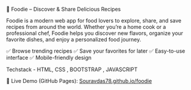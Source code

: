 🍴 Foodie – Discover & Share Delicious Recipes

Foodie is a modern web app for food lovers to explore, share, and save recipes from around the world. Whether you’re a home cook or a professional chef, Foodie helps you discover new flavors, organize your favorite dishes, and enjoy a personalized food journey.

✅ Browse trending recipes
✅ Save your favorites for later
✅ Easy-to-use interface
✅ Mobile-friendly design

Techstack - HTML, CSS , BOOTSTRAP , JAVASCRIPT 

🔗 Live Demo (GitHub Pages):  [Souravdas78.github.io/foodie](https://souravdas78.github.io/Foodie/)

